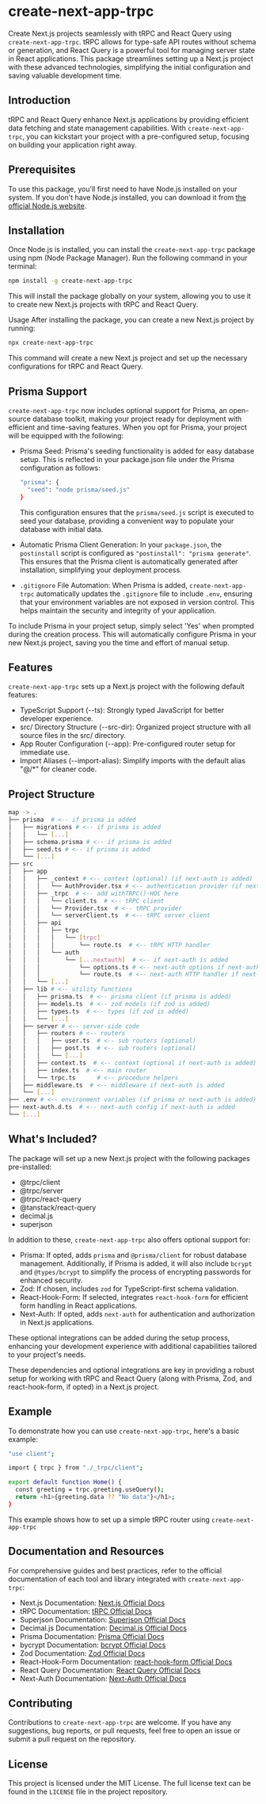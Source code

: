 # create-next-app-trpc

Create Next.js projects seamlessly with tRPC and React Query using `create-next-app-trpc`. tRPC allows for type-safe API routes without schema or generation, and React Query is a powerful tool for managing server state in React applications. This package streamlines setting up a Next.js project with these advanced technologies, simplifying the initial configuration and saving valuable development time.

## Introduction

tRPC and React Query enhance Next.js applications by providing efficient data fetching and state management capabilities. With `create-next-app-trpc`, you can kickstart your project with a pre-configured setup, focusing on building your application right away.

## Prerequisites

To use this package, you'll first need to have Node.js installed on your system. If you don't have Node.js installed, you can download it from [the official Node.js website](https://nodejs.org/).

## Installation

Once Node.js is installed, you can install the `create-next-app-trpc` package using npm (Node Package Manager). Run the following command in your terminal:

```bash
npm install -g create-next-app-trpc
```

This will install the package globally on your system, allowing you to use it to create new Next.js projects with tRPC and React Query.

Usage
After installing the package, you can create a new Next.js project by running:

```bash
npx create-next-app-trpc
```

This command will create a new Next.js project and set up the necessary configurations for tRPC and React Query.

## Prisma Support

`create-next-app-trpc` now includes optional support for Prisma, an open-source database toolkit, making your project ready for deployment with efficient and time-saving features. When you opt for Prisma, your project will be equipped with the following:

- Prisma Seed: Prisma's seeding functionality is added for easy database setup. This is reflected in your package.json file under the Prisma configuration as follows:

  ```bash
  "prisma": {
    "seed": "node prisma/seed.js"
  }
  ```

  This configuration ensures that the `prisma/seed.js` script is executed to seed your database, providing a convenient way to populate your database with initial data.

- Automatic Prisma Client Generation: In your `package.json`, the `postinstall` script is configured as `"postinstall": "prisma generate"`. This ensures that the Prisma client is automatically generated after installation, simplifying your deployment process.
- `.gitignore` File Automation: When Prisma is added, `create-next-app-trpc` automatically updates the `.gitignore` file to include `.env`, ensuring that your environment variables are not exposed in version control. This helps maintain the security and integrity of your application.

To include Prisma in your project setup, simply select 'Yes' when prompted during the creation process. This will automatically configure Prisma in your new Next.js project, saving you the time and effort of manual setup.

## Features

`create-next-app-trpc` sets up a Next.js project with the following default features:

- TypeScript Support (--ts): Strongly typed JavaScript for better developer experience.
- src/ Directory Structure (--src-dir): Organized project structure with all source files in the src/ directory.
- App Router Configuration (--app): Pre-configured router setup for immediate use.
- Import Aliases (--import-alias): Simplify imports with the default alias "@/\*" for cleaner code.

## Project Structure

```bash
map -> .
├── prisma  # <-- if prisma is added
│   ├── migrations # <-- if prisma is added
│   │   └── [...]
│   ├── schema.prisma # <-- if prisma is added
│   ├── seed.ts # <-- if prisma is added
│   └── [...]
├── src
│   ├── app
│   │   ├── _context # <-- context (optional) (if next-auth is added)
│   │   │   └── AuthProvider.tsx # <-- authentication provider (if next-auth is added)
│   │   ├── _trpc  # <-- add withTRPC()-HOC here
│   │   │   └── client.ts  # <-- tRPC client
│   │   │   └── Provider.tsx  # <-- tRPC provider
│   │   │   └── serverClient.ts  # <-- tRPC server client
│   │   ├── api
│   │   │   ├── trpc
│   │   │   │   └── [trpc]
│   │   │   │       └── route.ts  # <-- tRPC HTTP handler
│   │   │   └── auth
│   │   │       └── [...nextauth]  # <-- if next-auth is added
│   │   │           └── options.ts # <-- next-auth options if next-auth is added
│   │   │           └── route.ts  # <-- next-auth HTTP handler if next-auth is added
│   │   └── [...]
│   ├── lib # <-- utility functions
│   │   ├── prisma.ts  # <-- prisma client (if prisma is added)
│   │   ├── models.ts  # <-- zod models (if zod is added)
│   │   ├── types.ts  # <-- types (if zod is added)
│   │   └── [...]
│   ├── server # <-- server-side code
│   │   ├── routers # <-- routers
│   │   │   ├── user.ts  # <-- sub routers (optional)
│   │   │   ├── post.ts  # <-- sub routers (optional)
│   │   │   └── [...]
│   │   ├── context.ts  # <-- context (optional if next-auth is added)
│   │   ├── index.ts  # <-- main router
│   │   └── trpc.ts      # <-- procedure helpers
│   ├── middleware.ts  # <-- middleware if next-auth is added
│   └── [...]
├── .env # <-- environment variables (if prisma or next-auth is added)
├── next-auth.d.ts  # <-- next-auth config if next-auth is added
└── [...]
```

## What's Included?

The package will set up a new Next.js project with the following packages pre-installed:

- @trpc/client
- @trpc/server
- @trpc/react-query
- @tanstack/react-query
- decimal.js
- superjson

In addition to these, `create-next-app-trpc` also offers optional support for:

- Prisma: If opted, adds `prisma` and `@prisma/client` for robust database management. Additionally, if Prisma is added, it will also include `bcrypt` and `@types/bcrypt` to simplify the process of encrypting passwords for enhanced security.
- Zod: If chosen, includes `zod` for TypeScript-first schema validation.
- React-Hook-Form: If selected, integrates `react-hook-form` for efficient form handling in React applications.
- Next-Auth: If opted, adds `next-auth` for authentication and authorization in Next.js applications.

These optional integrations can be added during the setup process, enhancing your development experience with additional capabilities tailored to your project's needs.

These dependencies and optional integrations are key in providing a robust setup for working with tRPC and React Query (along with Prisma, Zod, and react-hook-form, if opted) in a Next.js project.

## Example

To demonstrate how you can use `create-next-app-trpc`, here's a basic example:

```bash
"use client";

import { trpc } from "./_trpc/client";

export default function Home() {
  const greeting = trpc.greeting.useQuery();
  return <h1>{greeting.data ?? "No data"}</h1>;
}
```

This example shows how to set up a simple tRPC router using `create-next-app-trpc`

## Documentation and Resources

For comprehensive guides and best practices, refer to the official documentation of each tool and library integrated with `create-next-app-trpc`:

- Next.js Documentation: [Next.js Official Docs](https://nextjs.org/docs/getting-started)
- tRPC Documentation: [tRPC Official Docs](https://trpc.io/)
- Superjson Documentation: [Superjson Official Docs](https://www.npmjs.com/package/superjson)
- Decimal.js Documentation: [Decimal.js Official Docs](https://mikemcl.github.io/decimal.js/)
- Prisma Documentation: [Prisma Official Docs](https://www.prisma.io/docs/)
- bycrypt Documentation: [bcrypt Official Docs](https://www.npmjs.com/package/bcrypt)
- Zod Documentation: [Zod Official Docs](https://zod.dev/)
- React-Hook-Form Documentation: [react-hook-form Official Docs](https://react-hook-form.com/)
- React Query Documentation: [React Query Official Docs](https://react-query.tanstack.com/)
- Next-Auth Documentation: [Next-Auth Official Docs](https://next-auth.js.org/)

## Contributing

Contributions to `create-next-app-trpc` are welcome. If you have any suggestions, bug reports, or pull requests, feel free to open an issue or submit a pull request on the repository.

## License

This project is licensed under the MIT License. The full license text can be found in the `LICENSE` file in the project repository.
